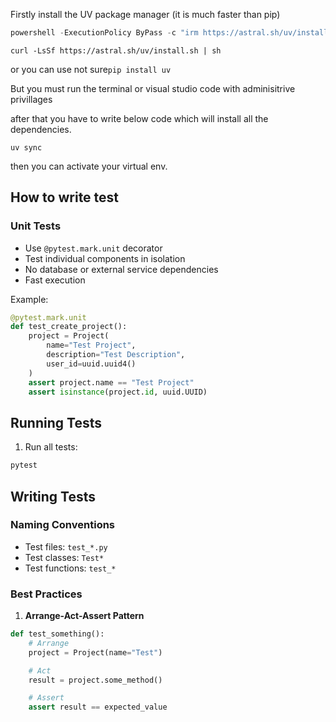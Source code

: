 Firstly install the UV package manager (it is much faster than pip)

```powershell
powershell -ExecutionPolicy ByPass -c "irm https://astral.sh/uv/install.ps1 | iex
```

```MacOS
curl -LsSf https://astral.sh/uv/install.sh | sh
```

or you can use not sure`pip install uv`

But you must run the terminal or visual studio code with adminisitrive privillages

after that you have to write below code which will install all the dependencies.

```
uv sync
```

then you can activate your virtual env.

## How to write test

### Unit Tests

- Use `@pytest.mark.unit` decorator
- Test individual components in isolation
- No database or external service dependencies
- Fast execution

Example:

```python
@pytest.mark.unit
def test_create_project():
    project = Project(
        name="Test Project",
        description="Test Description",
        user_id=uuid.uuid4()
    )
    assert project.name == "Test Project"
    assert isinstance(project.id, uuid.UUID)
```

## Running Tests

1. Run all tests:

```bash
pytest
```

## Writing Tests

### Naming Conventions

- Test files: `test_*.py`
- Test classes: `Test*`
- Test functions: `test_*`

### Best Practices

1. **Arrange-Act-Assert Pattern**

```python
def test_something():
    # Arrange
    project = Project(name="Test")

    # Act
    result = project.some_method()

    # Assert
    assert result == expected_value
```
